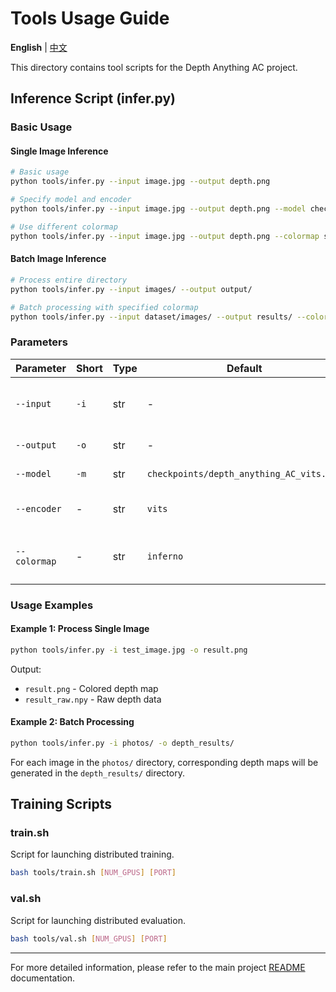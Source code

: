 # Tools Usage Guide

**English** | [中文](README_zh.md)

This directory contains tool scripts for the Depth Anything AC project.

## Inference Script (infer.py)
### Basic Usage

#### Single Image Inference
```bash
# Basic usage
python tools/infer.py --input image.jpg --output depth.png

# Specify model and encoder
python tools/infer.py --input image.jpg --output depth.png --model checkpoints/depth_anything_AC_vits.pth --encoder vits

# Use different colormap
python tools/infer.py --input image.jpg --output depth.png --colormap spectral
```

#### Batch Image Inference
```bash
# Process entire directory
python tools/infer.py --input images/ --output output/

# Batch processing with specified colormap
python tools/infer.py --input dataset/images/ --output results/ --colormap inferno
```

### Parameters

| Parameter | Short | Type | Default | Description |
|-----------|-------|------|---------|-------------|
| `--input` | `-i` | str | - | Input image path or directory (required) |
| `--output` | `-o` | str | - | Output path (required) |
| `--model` | `-m` | str | `checkpoints/depth_anything_AC_vits.pth` | Model weight path |
| `--encoder` | - | str | `vits` | Encoder type (`vits`, `vitb`, `vitl`) |
| `--colormap` | - | str | `inferno` | Colormap (`inferno`, `spectral`, `gray`) |

### Usage Examples

#### Example 1: Process Single Image
```bash
python tools/infer.py -i test_image.jpg -o result.png
```
Output:
- `result.png` - Colored depth map
- `result_raw.npy` - Raw depth data

#### Example 2: Batch Processing
```bash
python tools/infer.py -i photos/ -o depth_results/
```
For each image in the `photos/` directory, corresponding depth maps will be generated in the `depth_results/` directory.


## Training Scripts

### train.sh
Script for launching distributed training.

```bash
bash tools/train.sh [NUM_GPUS] [PORT]
```

### val.sh  
Script for launching distributed evaluation.

```bash
bash tools/val.sh [NUM_GPUS] [PORT]
```

---

For more detailed information, please refer to the main project  [README](../README.md) documentation. 